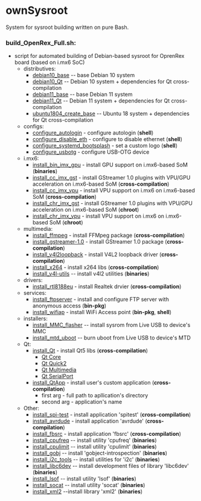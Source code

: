 # ownSysroot
System for sysroot building written on pure Bash.

### build_OpenRex_Full.sh:
* script for automated building of Debian-based sysroot for OprenRex board (based on i.mx6 SoC)
    * distributives:
        * [debian10_base](core/05-sysroot_debian10_base.sh) -- base Debian 10 system
        * [debian10_Qt](core/05-sysroot_debian10_Qt.sh) -- Debian 10 system + dependencies for Qt cross-compilation
        * [debian11_base](core/05-sysroot_debian11_base.sh) -- base Debian 11 system
        * [debian11_Qt](core/05-sysroot_debian11_Qt.sh) -- Debian 11 system + dependencies for Qt cross-compilation
        * [ubuntu1804_create_base](core/05-sysroot_ubuntu1804_create_base.sh) -- Ubuntu 18 system + dependencies for Qt cross-compilation
    * configs:
        * [configure_autologin](users_files/configure_autologin.sh) - configure autologin (**shell**)
        * [configure_disable_eth](users_files/configure_disable_eth.sh) - configure to disable ethernet (**shell**)
        * [configure_systemd_bootsplash](users_files/configure_systemd_bootsplash.sh) - set a custom logo (**shell**)
        * [configure_usbotg](users_files/configure_usbotg.sh) - configure USB-OTG device
    * i.mx6:
        * [install_bin_imx_gpu](users_files/imx/install_bin_imx_gpu.sh) - install GPU support on i.mx6-based SoM (**binaries**)
        * [install_cc_imx_gst](users_files/imx/install_cc_imx_gst.sh) - install GStreamer 1.0 plugins with VPU/GPU acceleration on i.mx6-based SoM (**cross-compilation**)
        * [install_cc_imx_vpu](users_files/imx/install_cc_imx_vpu.sh) - install VPU support on i.mx6 on i.mx6-based SoM (**cross-compilation**)
        * [install_chr_imx_gst](users_files/imx/install_chr_imx_gst.sh) - install GStreamer 1.0 plugins with VPU/GPU acceleration on i.mx6-based SoM (**chroot**)
        * [install_chr_imx_vpu](users_files/imx/install_chr_imx_vpu.sh) - install VPU support on i.mx6 on i.mx6-based SoM (**chroot**)
    * multimedia:
        * [install_ffmpeg](users_files/install_cc_ffmpeg.sh) - install FFMpeg package (**cross-compilation**)
        * [install_gstreamer-1.0](users_files/install_cc_gstreamer-1.0.sh) - install GStreamer 1.0 package (**cross-compilation**)
        * [install_v4l2loopback](users_files/install_cc_v4l2loopback.sh) - install V4L2 loopback driver (**cross-compilation**)
        * [install_x264](users_files/install_cc_x264.sh) - install x264 libs (**cross-compilation**)
        * [install_v4l-utils](users_files/install_deb_MMC_flasher.sh) -- install v4l2 utilities (**binaries**)
    * drivers:
        * [install_rtl8188eu](users_files/install_cc_rtl8188eu.sh) - install Realtek drvier (**cross-compilation**)
    * services:
        * [install_ftpserver](users_files/install_deb_ftpserver.sh) - install and configure FTP server with anonymous access (**bin-pkg**)
        * [install_wifiap](users_files/install_deb_wifiap.sh) - install WiFi Access point (**bin-pkg**, **shell**)
    * installers:
        * [install_MMC_flasher](users_files/install_deb_MMC_flasher.sh) -- install sysrom from Live USB to device's MMC
        * [install_mtd_uboot](users_files/install_deb_MMC_flasher.sh) -- burn uboot from Live USB to device's MTD
    * Qt:
        * [install_Qt](users_files/install_cc_Qt.sh) - install Qt5 libs (**cross-compilation**)
            * [Qt Core](users_files/Qt/make_qt_base.sh)
            * [Qt Quick2](users_files/Qt/make_qt_quick.sh)
            * [Qt Multimedia](users_files/Qt/make_qt_multimedia.sh)
            * [Qt SerialPort](users_files/Qt/make_qt_serialport.sh)
        * [install_QtApp](users_files/install_cc_QtApp.sh) - install user's custom application (**cross-compilation**)
            * first arg - full path to apllication's directory
            * second arg - application's name
    * Other:
        * [install_spi-test](users_files/install_cc_spi-test.sh) - install application 'spitest' (**cross-compilation**)
        * [install_avrdude](users_files/install_cc_avrdude.sh) - install application 'avrdude' (**cross-compilation**)
        * [install_fbsrc](users_files/install_cc_fbsrc.sh) - install application 'fbsrc' (**cross-compilation**)
        * [install_cpufreq](users_files/install_deb_cpufreq.sh) -- install utility 'cpufreq' (**binaries**)
        * [install_cpulimit](users_files/install_deb_cpufreq.sh) -- install utility 'cpulimit' (**binaries**)
        * [install_gobj](users_files/install_deb_gobj.sh) -- install 'gobject-introspection' (**binaries**)
        * [install_i2c_tools](users_files/install_deb_i2c_tools.sh) -- install utilities for 'i2c' (**binaries**)
        * [install_libc6dev](users_files/install_deb_libc6dev.sh) -- install development files of library 'libc6dev' (**binaries**)
        * [install_lsof](users_files/install_deb_lsof.sh) -- install utility 'lsof' (**binaries**)
        * [install_socat](users_files/install_deb_socat.sh) -- install utility 'socat' (**binaries**)
        * [install_xml2](users_files/install_deb_xml2.sh) --install library 'xml2' (**binaries**)

